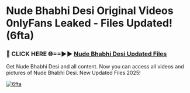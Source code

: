 # Nude Bhabhi Desi Original Videos 0nlyFans Leaked - Files Updated! (6fta)

<h3>🔴 CLICK HERE 🌐==►► <a href="https://tinyurl.com/yrmya6cz" rel="nofollow">Nude Bhabhi Desi Updated Files</a></h3>

Get Nude Bhabhi Desi and all content. Now you can access all videos and pictures of Nude Bhabhi Desi. New Updated Files 2025!

[![6fta](https://i.imgur.com/FMdXYCs.gif)](https://tinyurl.com/yrmya6cz)
